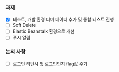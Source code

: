 ### 과제
- [x] 테스트, 개발 환경 더미 데이터 추가 및 통합 테스트 진행
- [ ] Soft Delete
- [ ] Elastic Beanstalk 환경으로 개선
- [ ] 푸시 알림

### 논의 사항
- [ ] 로그인 리턴시 첫 로그인인지 flag값 주기
